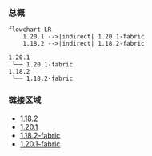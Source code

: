 ### 总概

```mermaid
flowchart LR
    1.20.1 -->|indirect| 1.20.1-fabric
    1.18.2 -->|indirect| 1.18.2-fabric
```

```
1.20.1
 └── 1.20.1-fabric
1.18.2
 └── 1.18.2-fabric
```

### 链接区域

- [1.18.2](/projects/1.18/assets/vanity-black-gold/vanity_black_gold)
- [1.20.1](/projects/1.20/assets/vanity-black-gold/vanity_black_gold)
- [1.18.2-fabric](/projects/1.18-fabric/assets/vanity-black-gold/vanity_black_gold)
- [1.20.1-fabric](/projects/1.20-fabric/assets/vanity-black-gold/vanity_black_gold)
